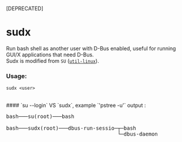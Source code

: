[DEPRECATED]
# sudx
Run bash shell as another user with D-Bus enabled, useful for running GUI/X applications that need D-Bus.<br />
Sudx is modified from `SU` ([`util-linux`](https://www.kernel.org/pub/linux/utils/util-linux)).

### Usage:
 `sudx <user>`

<br />
#### `su --login` VS `sudx`, example `'pstree -u'` output :
<pre>bash───su(root)───bash<br /><br />bash───sudx(root)───dbus-run-sessio─┬─bash<br />                                    └─dbus-daemon</pre>

